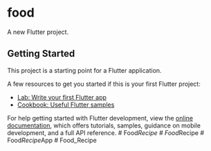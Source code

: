# food

A new Flutter project.

## Getting Started

This project is a starting point for a Flutter application.

A few resources to get you started if this is your first Flutter project:

- [Lab: Write your first Flutter app](https://docs.flutter.dev/get-started/codelab)
- [Cookbook: Useful Flutter samples](https://docs.flutter.dev/cookbook)

For help getting started with Flutter development, view the
[online documentation](https://docs.flutter.dev/), which offers tutorials,
samples, guidance on mobile development, and a full API reference.
#   F o o d _ R e c i p e  
 #   F o o d _ R e c i p e  
 #   F o o d _ R e c i p e _ A p p  
 #   F o o d _ R e c i p e  
 